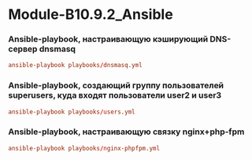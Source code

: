 # Module-B10.9.2_Ansible

### Ansible-playbook, настраивающую кэширующий DNS-сервер dnsmasq
```conf
ansible-playbook playbooks/dnsmasq.yml
```
### Ansible-playbook, создающий группу пользователей superusers, куда входят пользователи user2 и user3
```conf
ansible-playbook playbooks/users.yml
```
### Ansible-playbook, настраивающую связку nginx+php-fpm
```conf
ansible-playbook playbooks/nginx-phpfpm.yml
```
